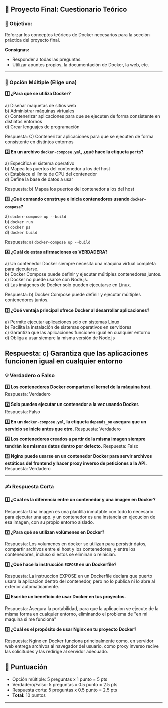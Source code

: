## 📝 Proyecto Final: Cuestionario Teórico

### 🎯 Objetivo:

Reforzar los conceptos teóricos de Docker necesarios para la sección práctica del proyecto final.

**Consignas:**

- Responder a todas las preguntas.
- Utilizar apuntes propios, la documentación de Docker, la web, etc.

---

### **🧩 Opción Múltiple (Elige una)**

**1️⃣ ¿Para qué se utiliza Docker?**

a) Diseñar maquetas de sitios web  
b) Administrar máquinas virtuales  
c) Contenerizar aplicaciones para que se ejecuten de forma consistente en distintos entornos  
d) Crear lenguajes de programación

Respuesta: C) Contenerizar aplicaciones para que se ejecuten de forma consistente en distintos entornos  

**2️⃣ En un archivo `docker-compose.yml`, ¿qué hace la etiqueta `ports`?**

a) Especifica el sistema operativo  
b) Mapea los puertos del contenedor a los del host  
c) Establece el límite de CPU del contenedor  
d) Define la base de datos a usar

Respuesta: b) Mapea los puertos del contenedor a los del host  

**3️⃣ ¿Qué comando construye e inicia contenedores usando `docker-compose`?**

a) `docker-compose up --build`  
b) `docker run`  
c) `docker ps`  
d) `docker build`

Respuesta: a) `docker-compose up --build` 

**4️⃣ ¿Cuál de estas afirmaciones es VERDADERA?**

a) Un contenedor Docker siempre necesita una máquina virtual completa para ejecutarse.  
b) Docker Compose puede definir y ejecutar múltiples contenedores juntos.  
c) Docker no puede usarse con Node.js.  
d) Las imágenes de Docker solo pueden ejecutarse en Linux.

Respuesta: b) Docker Compose puede definir y ejecutar múltiples contenedores juntos.  

**5️⃣ ¿Qué ventaja principal ofrece Docker al desarrollar aplicaciones?**

a) Permite ejecutar aplicaciones solo en sistemas Linux  
b) Facilita la instalación de sistemas operativos en servidores  
c) Garantiza que las aplicaciones funcionen igual en cualquier entorno  
d) Obliga a usar siempre la misma versión de Node.js

Respuesta: c) Garantiza que las aplicaciones funcionen igual en cualquier entorno  
---

### **💡 Verdadero o Falso**

**1️⃣ Los contenedores Docker comparten el kernel de la máquina host.** Respuesta: Verdadero

**2️⃣ Solo puedes ejecutar un contenedor a la vez usando Docker.** Respuesta: Falso

**3️⃣ En un `docker-compose.yml`, la etiqueta `depends_on` asegura que un servicio se inicie antes que otro.** Respuesta: Verdadero

**4️⃣ Los contenedores creados a partir de la misma imagen siempre tendrán los mismos datos dentro por defecto.** Respuesta: Falso

**5️⃣ Nginx puede usarse en un contenedor Docker para servir archivos estáticos del frontend y hacer proxy inverso de peticiones a la API.** Respuesta: Verdadero

---

### **✍️ Respuesta Corta**

**1️⃣ ¿Cuál es la diferencia entre un contenedor y una imagen en Docker?**

Respuesta: Una imagen es una plantilla inmutable con todo lo necesario para ejecutar una app. y un contenedor es una instancia en ejecucion de esa imagen, con su propio entorno aislado.

**2️⃣ ¿Para qué se utilizan volúmenes en Docker?**

Respuesta: Los volumenes en docker se utilizan para persistir datos, compartir archivos entre el host y los contenedores, y entre los contenedores, incluso si estos se eliminan o reinician.

**3️⃣ ¿Qué hace la instrucción `EXPOSE` en un Dockerfile?** 

Respuesta: La instruccion EXPOSE en un Dockerfile declara que puerto usara la aplicacion dentro del contenedor, pero no lo publica ni lo abre al exterior automaticamente.

**4️⃣ Escribe un beneficio de usar Docker en tus proyectos.**

Respuesta: Asegura la portabilidad, para que la aplicacion se ejecute de la misma forma en cualquier entorno, eliminando el problema de "en mi maquina si me funciona"

**5️⃣ ¿Cuál es el propósito de usar Nginx en tu proyecto Docker?**

Respuesta: Nginx en Docker funciona principalmente como, en servidor web entrega archivos al navegador del usuario, como proxy inverso recive las solicitudes y las redirige al servidor adecuado.

## 🏅 Puntuación

- Opción múltiple: 5 preguntas x 1 punto = 5 pts
- Verdadero/Falso: 5 preguntas x 0.5 punto = 2.5 pts
- Respuesta corta: 5 preguntas x 0.5 punto = 2.5 pts
- **Total:** 10 puntos

---
